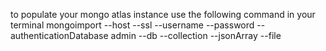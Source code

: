 to populate your mongo atlas instance use the following command in your terminal
mongoimport --host <primary shard> --ssl --username <username> --password <password> --authenticationDatabase admin --db <dbName> --collection <collectionName> --jsonArray --file <filename>
